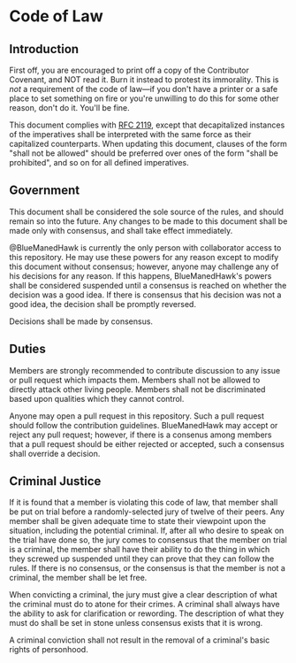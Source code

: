 # Code of Law

## Introduction

First off, you are encouraged to print off a copy of the Contributor Covenant, and NOT read it.  Burn it instead to protest its immorality.  This is _not_ a requirement of the code of law—if you don't have a printer or a safe place to set something on fire or you're unwilling to do this for some other reason, don't do it.  You'll be fine.

This document complies with [RFC 2119](https://www.rfc-editor.org/rfc/rfc2119), except that decapitalized instances of the imperatives shall be interpreted with the same force as their capitalized counterparts.  When updating this document, clauses of the form "shall not be allowed" should be preferred over ones of the form "shall be prohibited", and so on for all defined imperatives.

## Government

This document shall be considered the sole source of the rules, and should remain so into the future.  Any changes to be made to this document shall be made only with consensus, and shall take effect immediately.

@BlueManedHawk is currently the only person with collaborator access to this repository.   He may use these powers for any reason except to modify this document without consensus; however, anyone may challenge any of his decisions for any reason.  If this happens, BlueManedHawk's powers shall be considered suspended until a consensus is reached on whether the decision was a good idea.  If there is consensus that his decision was not a good idea, the decision shall be promptly reversed.

Decisions shall be made by consensus.

## Duties

Members are strongly recommended to contribute discussion to any issue or pull request which impacts them.  Members shall not be allowed to directly attack other living people.  Members shall not be discriminated based upon qualities which they cannot control.

Anyone may open a pull request in this repository.  Such a pull request should follow the contribution guidelines.  BlueManedHawk may accept or reject any pull request; however, if there is a consenus among members that a pull request should be either rejected or accepted, such a consensus shall override a decision.

## Criminal Justice

If it is found that a member is violating this code of law, that member shall be put on trial before a randomly-selected jury of twelve of their peers.  Any member shall be given adequate time to state their viewpoint upon the situation, including the potential criminal.  If, after all who desire to speak on the trial have done so, the jury comes to consensus that the member on trial is a criminal, the member shall have their ability to do the thing in which they screwed up suspended until they can prove that they can follow the rules.  If there is no consensus, or the consensus is that the member is not a criminal, the member shall be let free.

When convicting a criminal, the jury must give a clear description of what the criminal must do to atone for their crimes.  A criminal shall always have the ability to ask for clarification or rewording.  The description of what they must do shall be set in stone unless consensus exists that it is wrong.

A criminal conviction shall not result in the removal of a criminal's basic rights of personhood.
